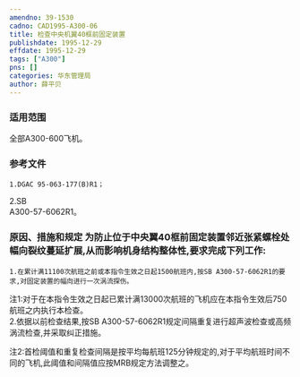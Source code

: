 ```yaml
---
amendno: 39-1530  
cadno: CAD1995-A300-06  
title: 检查中央机翼40框前固定装置  
publishdate: 1995-12-29  
effdate: 1995-12-29  
tags: ["A300"]  
pns: []  
categories: 华东管理局  
author: 薛平贝  
---
```

  
### 适用范围  
全部A300-600飞机。  
  
<!--more-->  
### 参考文件  
    1.DGAC 95-063-177(B)R1；  
 2.SB  
A300-57-6062R1。  
  
### 原因、措施和规定     为防止位于中央翼40框前固定装置邻近张紧螺栓处幅向裂纹蔓延扩展,从而影响机身结构整体性,要求完成下列工作:  
    1.在累计满11100次航班之前或本指令生效之日起1500航班内,按SB A300-57-6062R1的要求,对固定装置的幅向进行一次涡流探伤。  
注1:对于在本指令生效之日起已累计满13000次航班的飞机应在本指令生效后750航班之内执行本检查。  
    2.依据以前检查结果,按SB A300-57-6062R1规定间隔重复进行超声波检查或高频涡流检查,并采取纠正措施。   
  
注2:首检阈值和重复检查间隔是按平均每航班125分钟规定的,对于平均航班时间不同的飞机,此阈值和间隔值应按MRB规定方法调整之。  
  

